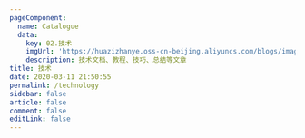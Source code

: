 ```yaml
---
pageComponent: 
  name: Catalogue
  data: 
    key: 02.技术
    imgUrl: 'https://huazizhanye.oss-cn-beijing.aliyuncs.com/blogs/images/picGo/ui.png'
    description: 技术文档、教程、技巧、总结等文章
title: 技术
date: 2020-03-11 21:50:55
permalink: /technology
sidebar: false
article: false
comment: false
editLink: false
---
```

